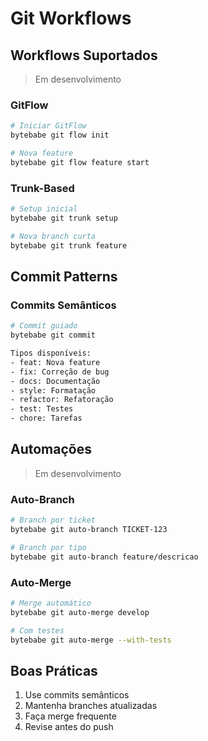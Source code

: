 # Git Workflows

## Workflows Suportados

> Em desenvolvimento

### GitFlow
```bash
# Iniciar GitFlow
bytebabe git flow init

# Nova feature
bytebabe git flow feature start
```

### Trunk-Based
```bash
# Setup inicial
bytebabe git trunk setup

# Nova branch curta
bytebabe git trunk feature
```

## Commit Patterns

### Commits Semânticos

```bash
# Commit guiado
bytebabe git commit

Tipos disponíveis:
- feat: Nova feature
- fix: Correção de bug
- docs: Documentação
- style: Formatação
- refactor: Refatoração
- test: Testes
- chore: Tarefas
```

## Automações

> Em desenvolvimento


### Auto-Branch
```bash
# Branch por ticket
bytebabe git auto-branch TICKET-123

# Branch por tipo
bytebabe git auto-branch feature/descricao
```

### Auto-Merge
```bash
# Merge automático
bytebabe git auto-merge develop

# Com testes
bytebabe git auto-merge --with-tests
```

## Boas Práticas

1. Use commits semânticos
2. Mantenha branches atualizadas
3. Faça merge frequente
4. Revise antes do push